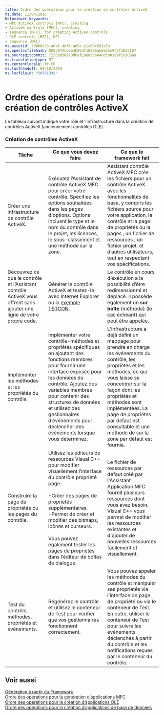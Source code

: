 ```yaml
---
title: Ordre des opérations pour la création de contrôles ActiveX
ms.date: 11/04/2016
helpviewer_keywords:
- MFC ActiveX controls [MFC], creating
- ActiveX controls [MFC], creating
- sequence [MFC], for creating ActiveX controls
- OLE controls [MFC], MFC
- sequence [MFC]
ms.assetid: 7d868c53-a0af-4ef6-a89c-e1c03c583a53
ms.openlocfilehash: 020c044cc0b3b96df102a5ab6625c945f1033f67
ms.sourcegitcommit: 72583d30170d6ef29ea5c6848dc00169f2c909aa
ms.translationtype: MT
ms.contentlocale: fr-FR
ms.lasthandoff: 04/18/2019
ms.locfileid: "58781339"
---
```

# <a name="sequence-of-operations-for-creating-activex-controls"></a>Ordre des opérations pour la création de contrôles ActiveX

Le tableau suivant indique votre rôle et l’infrastructure dans la création de contrôles ActiveX (anciennement contrôles OLE).

### <a name="creating-activex-controls"></a>Création de contrôles ActiveX

|Tâche|Ce que vous devez faire|Ce que le framework fait|
|----------|------------|------------------------|
|Créer une infrastructure de contrôle ActiveX.|Exécutez l’Assistant de contrôle ActiveX MFC pour créer votre contrôle. Spécifiez les options souhaitées dans les pages d'options. Options incluent le type et le nom du contrôle dans le projet, les licences, le sous-classement et une méthode sur la zone.|Assistant contrôle ActiveX MFC crée les fichiers pour un contrôle ActiveX avec les fonctionnalités de base, y compris les fichiers source pour votre application, le contrôle et la page de propriétés ou la pages ; un fichier de ressources ; un fichier projet. et d’autres utilisateurs, tout en respectant vos spécifications.|
|Découvrez ce que le contrôle et l’Assistant contrôle ActiveX vous offrent sans ajouter une ligne de votre propre code.|Générer le contrôle ActiveX et testez-le avec Internet Explorer ou la [exemple TSTCON](../overview/visual-cpp-samples.md).|Le contrôle en cours d’exécution a la possibilité d’être redimensionné et déplacé. Il possède également un **sur boîte** (méthode) (le cas échéant) qui peut être appelée.|
|Implémenter les méthodes et les propriétés du contrôle.|Implémenter votre contrôle-méthodes et propriétés spécifiques en ajoutant des fonctions membres pour fournir une interface exposée pour les données du contrôle. Ajoutez des variables membres pour contenir des structures de données et utilisez des gestionnaires d’événements pour déclencher des événements lorsque vous déterminez.|L’infrastructure a déjà défini un mappage pour prendre en charge les événements du contrôle, les propriétés et les méthodes, ce qui vous laisse se concentrer sur la façon dont les propriétés et méthodes sont implémentées. La page de propriétés par défaut est consultable et une méthode de sur la zone par défaut est fournie.|
|Construire la page de propriétés ou les pages du contrôle.|Utilisez les éditeurs de ressources Visual C++ pour modifier visuellement l’interface du contrôle propriété page :<br /><br />-Créer des pages de propriétés supplémentaires.<br />-Permet de créer et modifier des bitmaps, icônes et curseurs.<br /><br /> Vous pouvez également tester les pages de propriétés dans l’éditeur de boîtes de dialogue.|Le fichier de ressources par défaut créé par l'Assistant Application MFC fournit plusieurs ressources dont vous avez besoin. Visual C++ vous permet de modifier les ressources existantes et d'ajouter de nouvelles ressources facilement et visuellement.|
|Test du contrôle, méthodes, propriétés et événements.|Régénérez le contrôle et utilisez le conteneur de Test pour vérifier que vos gestionnaires fonctionnent correctement.|Vous pouvez appeler les méthodes du contrôle et manipuler ses propriétés via l’interface de page de propriété ou via le conteneur de Test. En outre, utiliser le conteneur de Test pour suivre les événements déclenchés à partir du contrôle et les notifications reçues par le conteneur du contrôle.|

## <a name="see-also"></a>Voir aussi

[Génération à partir du Framework](../mfc/building-on-the-framework.md)<br/>
[Ordre des opérations pour la génération d’applications MFC](../mfc/sequence-of-operations-for-building-mfc-applications.md)<br/>
[Ordre des opérations pour la création d’applications OLE](../mfc/sequence-of-operations-for-creating-ole-applications.md)<br/>
[Ordre des opérations pour la création d’applications de base de données](../mfc/sequence-of-operations-for-creating-database-applications.md)
